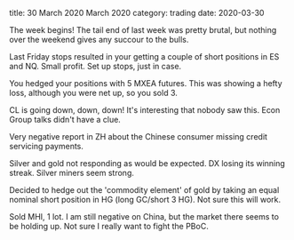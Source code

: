 title:  30 March 2020 March 2020
category: trading
date: 2020-03-30

The week begins! The tail end of last week was pretty brutal, but nothing over the weekend gives any succour to the bulls.

Last Friday stops resulted in your getting a couple of short positions in ES and NQ. Small profit. Set up stops, just in case.

You hedged your positions with 5 MXEA futures. This was showing a hefty loss, although you were net up, so you sold 3.

CL is going down, down, down! It's interesting that nobody saw this. Econ Group talks didn't have a clue.

Very negative report in ZH about the Chinese consumer missing credit servicing payments.

Silver and gold not responding as would be expected. DX losing its winning streak. Silver miners seem strong.

Decided to hedge out the 'commodity element' of gold by taking an equal nominal short position in HG \(long GC/short 3 HG\). Not sure this will work.

Sold MHI, 1 lot. I am still negative on China, but the market there seems to be holding up. Not sure I really want to fight the PBoC.

